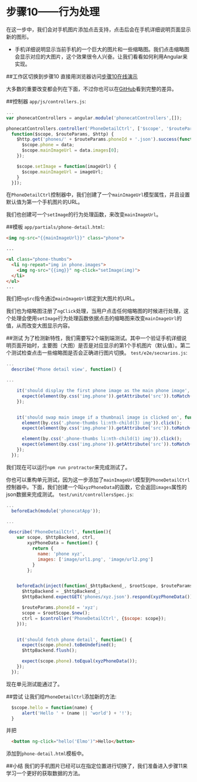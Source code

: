 # 步骤10——行为处理
在这一步中，我们会对手机图片添加点击支持，点击后会在手机详细说明页面显示新的图形。
* 手机详细说明显示当前手机的一个巨大的图片和一些缩略图。我们点击缩略图会显示对应的大图片，这个效果很令人兴奋。让我们看看如何利用Angular来实现。

##工作区切换到步骤10
直接用浏览器访问[步骤10在线演示](http://angular.github.io/angular-phonecat/step-10/app)

大多数的重要改变都会列在下面，不过你也可以在[GitHub](https://github.com/angular/angular-phonecat/compare/step-9...step-10)看到完整的差异。

##控制器
`app/js/controllers.js`:
```js
...
var phonecatControllers = angular.module('phonecatControllers',[]);

phonecatControllers.controller('PhoneDetailCtrl', ['$scope', '$routeParams', '$http',
  function($scope, $routeParams, $http) {
    $http.get('phones/' + $routeParams.phoneId + '.json').success(function(data) {
      $scope.phone = data;
      $scope.mainImageUrl = data.images[0];
    });

    $scope.setImage = function(imageUrl) {
      $scope.mainImageUrl = imageUrl;
    }
  }]);
```

在`PhoneDetailCtrl`控制器中，我们创建了一个`mainImageUrl`模型属性，并且设置默认值为第一个手机图片的URL。

我们也创建可一个`setImage`的行为处理函数，来改变`mainImageUrl`。

##模板
`app/partials/phone-detail.html`:
```html
<img ng-src="{{mainImageUrl}}" class="phone">

...

<ul class="phone-thumbs">
  <li ng-repeat="img in phone.images">
    <img ng-src="{{img}}" ng-click="setImage(img)">
  </li>
</ul>
...
```
我们把`ngSrc`指令通过`mainImageUrl`绑定到大图片的URL。

我们也为缩略图注册了`ngClick`处理，当用户点击任何缩略图的时候进行处理，这个处理会使用`setImage`行为处理函数依据点击的缩略图来改变`mainImageUrl`的值，从而改变大图显示内容。

##测试
为了检测新特性，我们需要写2个端到端测试。其中一个验证手机详细说明页面开始时，主要图（大图）是否是对应显示的第1个手机图片（默认值）。第二个测试检查点击一些缩略图是否会正确进行图片切换。
`test/e2e/secnarios.js`:
```js
...
  describe('Phone detail view', function() {

...

    it('should display the first phone image as the main phone image', function() {
      expect(element(by.css('img.phone')).getAttribute('src')).toMatch(/img\/phones\/nexus-s.0.jpg/);
    });


    it('should swap main image if a thumbnail image is clicked on', function() {
      element(by.css('.phone-thumbs li:nth-child(3) img')).click();
      expect(element(by.css('img.phone')).getAttribute('src')).toMatch(/img\/phones\/nexus-s.2.jpg/);

      element(by.css('.phone-thumbs li:nth-child(1) img')).click();
      expect(element(by.css('img.phone')).getAttribute('src')).toMatch(/img\/phones\/nexus-s.0.jpg/);
    });
  });
```

我们现在可以运行`npm run protractor`来完成测试了。

你也可以重构单元测试，因为这一步添加了`mainImageUrl`模型到`PhoneDetailCtrl`控制器中。下面，我们创建一个叫`xyzPhoneData`的函数，它会返回`images`属性的json数据来完成测试。
`test/unit/controllersSpec.js`:
```js
...
  beforeEach(module('phonecatApp'));

...

 describe('PhoneDetailCtrl', function(){
    var scope, $httpBackend, ctrl,
        xyzPhoneData = function() {
          return {
            name: 'phone xyz',
            images: ['image/url1.png', 'image/url2.png']
          }
        };


    beforeEach(inject(function(_$httpBackend_, $rootScope, $routeParams, $controller) {
      $httpBackend = _$httpBackend_;
      $httpBackend.expectGET('phones/xyz.json').respond(xyzPhoneData());

      $routeParams.phoneId = 'xyz';
      scope = $rootScope.$new();
      ctrl = $controller('PhoneDetailCtrl', {$scope: scope});
    }));


    it('should fetch phone detail', function() {
      expect(scope.phone).toBeUndefined();
      $httpBackend.flush();

      expect(scope.phone).toEqual(xyzPhoneData());
    });
  });
```
现在单元测试能通过了。

##尝试
让我们给`PhoneDetailCtrl`添加新的方法:
```js
  $scope.hello = function(name) {
      alert('Hello ' + (name || 'world') + '!');
  }
```
并把
```html
  <button ng-click="hello('Elmo')">Hello</button>
```
添加到`phone-detail.html`模板中。

##小结
我们的手机图片已经可以在指定位置进行切换了，我们准备进入步骤11来学习一个更好的获取数据的方法。



























